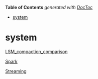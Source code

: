 <!-- START doctoc generated TOC please keep comment here to allow auto update -->
<!-- DON'T EDIT THIS SECTION, INSTEAD RE-RUN doctoc TO UPDATE -->
**Table of Contents**  *generated with [DocToc](https://github.com/thlorenz/doctoc)*

- [system](#system)

<!-- END doctoc generated TOC please keep comment here to allow auto update -->

# system

[LSM_compaction_comparison](https://github.com/zhangruiskyline/system/blob/main/lsm_compaction.md)

[Spark](https://github.com/zhangruiskyline/system/blob/main/spark.md)

[Streaming](https://github.com/zhangruiskyline/system/blob/main/streaming_system.md)